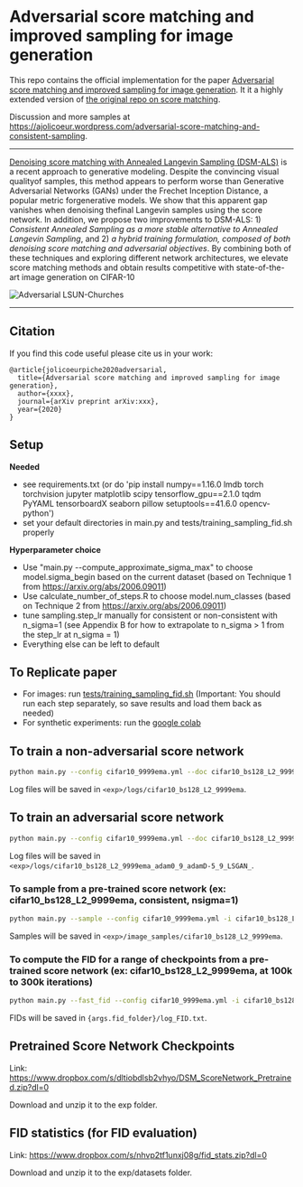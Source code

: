 # Adversarial score matching and improved sampling for image generation

This repo contains the official implementation for the paper [Adversarial score matching and improved sampling for image generation](https://arxiv.org/abs/2009.05475). It it a highly extended version of [the original repo on score matching](https://github.com/ermongroup/ncsnv2).

Discussion and more samples at https://ajolicoeur.wordpress.com/adversarial-score-matching-and-consistent-sampling.

-----------------------------------------------------------------------------------------

[Denoising score matching with Annealed Langevin Sampling (DSM-ALS)](https://arxiv.org/abs/2006.09011) is a recent approach to generative modeling. Despite the convincing visual qualityof samples, this method appears to perform worse than Generative Adversarial Networks (GANs) under the Frechet Inception Distance, a popular metric forgenerative models. We show that this apparent gap vanishes when denoising thefinal Langevin samples using the score network.  In addition, we propose two improvements to DSM-ALS: 1) *Consistent Annealed Sampling as a more stable alternative to Annealed Langevin Sampling*, and 2) *a hybrid training formulation, composed of both denoising score matching and adversarial objectives*. By combining both of these techniques and exploring different network architectures, we elevate score matching methods and obtain results competitive with state-of-the-art image generation on CIFAR-10

![Adversarial LSUN-Churches](https://ajolicoeur.files.wordpress.com/2020/09/image.png?w=662)

-----------------------------------------------------------------------------------------

## Citation

If you find this code useful please cite us in your work:
```
@article{jolicoeurpiche2020adversarial,
  title={Adversarial score matching and improved sampling for image generation},
  author={xxxx},
  journal={arXiv preprint arXiv:xxx},
  year={2020}
}
```
## Setup

**Needed**

* see requirements.txt (or do 'pip install numpy==1.16.0 lmdb torch torchvision jupyter matplotlib scipy tensorflow_gpu==2.1.0 tqdm PyYAML tensorboardX seaborn pillow setuptools==41.6.0 opencv-python')
* set your default directories in main.py and tests/training_sampling_fid.sh properly

**Hyperparameter choice**

* Use "main.py --compute_approximate_sigma_max" to choose model.sigma_begin based on the current dataset (based on Technique 1 from https://arxiv.org/abs/2006.09011)
* Use calculate_number_of_steps.R to choose model.num_classes (based on Technique 2 from https://arxiv.org/abs/2006.09011)
* tune sampling.step_lr manually for consistent or non-consistent with n_sigma=1 (see Appendix B for how to extrapolate to n_sigma > 1 from the step_lr at n_sigma = 1)
* Everything else can be left to default

## To Replicate paper

* For images: run [tests/training_sampling_fid.sh](https://github.com/AlexiaJM/AdversarialConsistentScoreMatching/blob/master/tests/training_sampling_fid.sh) (Important: You should run each step separately, so save results and load them back as needed)
* For synthetic experiments: run the [google colab](https://github.com/AlexiaJM/AdversarialConsistentScoreMatching/blob/master/Clean_Basic_code_GAN_with_DSM.ipynb)

## To train a non-adversarial score network

```bash
python main.py --config cifar10_9999ema.yml --doc cifar10_bs128_L2_9999ema --ni
```
Log files will be saved in `<exp>/logs/cifar10_bs128_L2_9999ema`.

## To train an adversarial score network

```bash
python main.py --config cifar10_9999ema.yml --doc cifar10_bs128_L2_9999ema_adam0_9_adamD-5_9_LSGAN_ --ni  --adam --adam_beta 0 .9 --D_adam --D_adam_beta -.5 .9 --adversarial
```
Log files will be saved in `<exp>/logs/cifar10_bs128_L2_9999ema_adam0_9_adamD-5_9_LSGAN_`.

### To sample from a pre-trained score network (ex: cifar10_bs128_L2_9999ema, consistent, nsigma=1)

```bash
python main.py --sample --config cifar10_9999ema.yml -i cifar10_bs128_L2_9999ema --ni --consistent --nsigma 1 --step_lr 5.6e-6 --batch_size 100 --begin_ckpt 250000
```
Samples will be saved in `<exp>/image_samples/cifar10_bs128_L2_9999ema`.

### To compute the FID for a range of checkpoints from a pre-trained score network (ex: cifar10_bs128_L2_9999ema, at 100k to 300k iterations)

```bash
python main.py --fast_fid --config cifar10_9999ema.yml -i cifar10_bs128_L2_9999ema --ni --consistent --nsigma 1 --step_lr 5.6e-6 --batch_size 4000 --fid_num_samples 10000 --begin_ckpt 100000 --end_ckpt 300000
```
FIDs will be saved in `{args.fid_folder}/log_FID.txt`.

## Pretrained Score Network Checkpoints

Link: https://www.dropbox.com/s/dltiobdlsb2vhyo/DSM_ScoreNetwork_Pretrained.zip?dl=0

Download and unzip it to the exp folder.

## FID statistics (for FID evaluation)

Link: https://www.dropbox.com/s/nhvp2tf1unxj08g/fid_stats.zip?dl=0

Download and unzip it to the exp/datasets folder.
